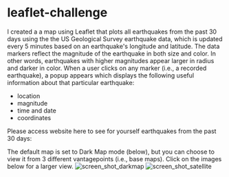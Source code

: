 # leaflet-challenge
I created a a map using Leaflet that plots all earthquakes from the past 30 days using the the US Geological Survey earthquake data, which is updated every 5 minutes based on an earthquake's longitude and latitude. The data markers reflect the magnitude of the earthquake in both size and color. In other words, earthquakes with higher magnitudes appear larger in radius and darker in color. When a user clicks on any marker (i.e., a recorded earthquake), a popup appears which displays the following useful information about that particular earthquake: 
* location
* magnitude
* time and date
* coordinates

Please access website here to see for yourself earthquakes from the past 30 days: 



The default map is set to Dark Map mode (below), but you can choose to view it from 3 different vantagepoints (i.e., base maps). Click on the images below for a larger view.
![screen_shot_darkmap](https://user-images.githubusercontent.com/54033512/71549617-0a192d00-2986-11ea-97c6-522b23a975bb.png)
![screen_shot_satellite](https://user-images.githubusercontent.com/54033512/71549619-0be2f080-2986-11ea-9c92-2b004150c83c.png)

